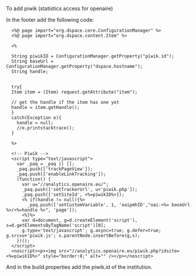 To add piwik (statistics access for openaire)

In the footer add the following code:

      <%@ page import="org.dspace.core.ConfigurationManager" %>
      <%@ page import="org.dspace.content.Item" %>

      <%

      String piwikID = ConfigurationManager.getProperty("piwik.id");
      String baseUrl = ConfigurationManager.getProperty("dspace.hostname");
      String handle;


      try{
      Item item = (Item) request.getAttribute("item");

      // get the handle if the item has one yet
      handle = item.getHandle();
      }
      catch(Exception e){
      	handle = null;
      	//e.printstacktrace();
      }

      %>

      <!-- Piwik -->
      <script type="text/javascript">
        var _paq = _paq || [];
        _paq.push(['trackPageView']);
        _paq.push(['enableLinkTracking']);
        (function() {
          var u="//analytics.openaire.eu/";
          _paq.push(['setTrackerUrl', u+'piwik.php']);
          _paq.push(['setSiteId', <%=piwikID%>]);
          <% if(handle != null){%>
          	_paq.push(['setCustomVariable', 1, 'oaipmhID',"oai:<%= baseUrl %>/<%=handle %>", 'page']);
          <%}%>
          var d=document, g=d.createElement('script'), s=d.getElementsByTagName('script')[0];
          g.type='text/javascript'; g.async=true; g.defer=true; g.src=u+'piwik.js'; s.parentNode.insertBefore(g,s);
        })();
      </script>
      <noscript><p><img src="//analytics.openaire.eu/piwik.php?idsite=<%=piwikID%>" style="border:0;" alt="" /></p></noscript>


And in the build.properties add the piwik.id of the institution.